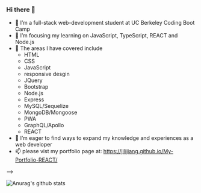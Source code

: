 ### Hi there 👋



- 🔭 I’m a full-stack web-development student at UC Berkeley Coding Boot Camp 
- 🌱 I’m focusing my learning on JavaScript, TypeScript, REACT and Node.js 
- 👯 The areas I have covered include 
   * HTML
   * CSS
   * JavaScript
   * responsive desgin
   * JQuery
   * Bootstrap
   * Node.js
   * Express
   * MySQL/Sequelize
   * MongoDB/Mongoose
   * PWA
   * GraphQL/Apollo
   * REACT 
- 🤔 I’m eager to find ways to expand my knowledge and experiences as a web developer  
- 📫 please vist my portfolio page at: https://jilijiang.github.io/My-Portfolio-REACT/

-->


![Anurag's github stats](https://github-readme-stats.vercel.app/api?username=jilijiang)

